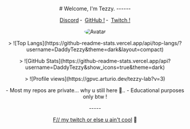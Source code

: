 <p align="center">  
# Welcome, I'm Tezzy.
------

<p align="center">
<a href="https://discord.com/users/">Discord</a>
    ╴
        <a href="https://github.com/DaddyTezzy">GitHub !</a>
    ╴
        <a href="https://twitch.tv/daddy_tezzy">Twitch !</a>
</p>
<p align="center">  
<img src="https://images-ext-2.discordapp.net/external/_cGMPIWiy_GjuhJvnNFyCiww306onW-FpcBer1nLW4Y/https/media.discordapp.net/attachments/791039111452426241/791267442101452800/B2E8ABC7-B9E8-4929-A3D5-1B0819ECE97D.gif?width=320&height=179" alt="Avatar" style="border-radius: 75%;">
<p align="center">  
> ![Top Langs](https://github-readme-stats.vercel.app/api/top-langs/?username=DaddyTezzy&theme=dark&layout=compact)
<p align="center">  
> ![GitHub Stats](https://github-readme-stats.vercel.app/api?username=DaddyTezzy&show_icons=true&theme=dark)
<p align="center">  
> ![Profile views](https://gpvc.arturio.dev/tezzy-lab?v=3)
<p align="center">  
- Most my repos are private... why u still here 🧐..
- Educational purposes only btw !
<p align="center">  
-----
<p align="center">  
<a href="https://www.twitch.tv/daddy_tezzy">F// my twitch or else u ain't cool</a>
    🥤
